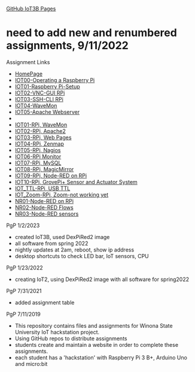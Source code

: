 <a href="https://eprof1.github.io/IOT3B/" target="_blank">GitHub IoT3B Pages</a>

# need to add new and renumbered assignments, 9/11/2022

Assignment Links
* <a href="https://eprof1.github.io/IOT3B/HomePage.html" target="_blank">HomePage</a>
* <a href="https://eprof1.github.io/IOT3B/IOT00/IOT00.html" target="_blank">IOT00-Operating a Raspberry Pi</a>
* <a href="https://eprof1.github.io/IOT3B/IOT01/IOT01.html" target="_blank">IOT01-Raspberry Pi-Setup</a>
* <a href="https://eprof1.github.io/IOT3B/IOT02/IOT02.html" target="_blank">IOT02-VNC-GUI RPi</a>
* <a href="https://eprof1.github.io/IOT3B/IOT03/IOT03.html" target="_blank">IOT03-SSH-CLI RPi</a>
* <a href="https://eprof1.github.io/IOT3B/IOT04/IOT04.html" target="_blank">IOT04-WaveMon</a>
* <a href="https://eprof1.github.io/IOT3B/IOT05/IOT05.html" target="_blank">IOT05-Apache Webserver</a>
* 
* <a href="https://eprof1.github.io/IOT3B/IOT01/IOT01.html" target="_blank">IOT01-RPi, WaveMon</a>
* <a href="https://eprof1.github.io/IOT3B/IOT02/IOT02.html" target="_blank">IOT02-RPi, Apache2</a>
* <a href="https://eprof1.github.io/IOT3B/IOT03/IOT03.html" target="_blank">IOT03-RPi, Web Pages</a>
* <a href="https://eprof1.github.io/IOT3B/IOT04/IOT04.html" target="_blank">IOT04-RPi, Zenmap</a>
* <a href="https://eprof1.github.io/IOT3B/IOT05/IOT05.html" target="_blank">IOT05-RPi, Nagios</a>
* <a href="https://eprof1.github.io/IOT3B/IOT06/IOT06.html" target="_blank">IOT06-RPi Monitor</a>
* <a href="https://eprof1.github.io/IOT3B/IOT07/IOT07.html" target="_blank">IOT07-RPi, MySQL</a>
* <a href="https://eprof1.github.io/IOT3B/IOT08/IOT08.html" target="_blank">IOT08-RPi, MagicMirror </a>
* <a href="https://eprof1.github.io/IOT3B/IOT09/IOT09.html" target="_blank">IOT09-RPi, Node-RED on RPi</a>
* <a href="https://eprof1.github.io/IOT3B/IOT10/IOT10.html" target="_blank">IOT10-RPi, GrovePi+ Sensor and Actuator System</a>
* <a href="https://eprof1.github.io/IOT3B/IOTP_TTL/IOTP_TTL.html" target="_blank">IOT_TTL-RPi, USB TTL </a>
* <a href="https://eprof1.github.io/IOT3B/IOTP_Zoom/ZoomViaRPiChromiumBrowser_TerminalScreenShare.PNG" target="_blank">IOT_Zoom-RPi, Zoom-not working yet</a>
* <a href="https://eprof1.github.io/IOT3B/NR01/NR01.html" target="_blank">NR01-Node-RED on RPi</a>
* <a href="https://eprof1.github.io/IOT3B/NR02/NR02.html" target="_blank">NR02-Node-RED Flows</a>
* <a href="https://eprof1.github.io/IOT3B/NR03/NR03.html" target="_blank">NR03-Node-RED sensors</a>

PgP 1/2/2023
* created IoT3B, used DexPiRed2 image
* all software from spring 2022
* nightly updates at 2am, reboot, show ip address
* desktop shortcuts to check LED bar, IoT sensors, CPU


PgP 1/23/2022
 * creating IoT2, using DexPiRed2 image with all software for spring2022

PgP 7/31/2021
* added assignment table


PgP 7/11/2019
   * This repository contains files and assignments for Winona State University IoT hackstation project.
   * Using GitHub repos to distribute assignments
   * students create and maintain a website in order to complete these assignments.
   * each student has a 'hackstation' with Raspberry Pi 3 B+, Arduino Uno and micro:bit


